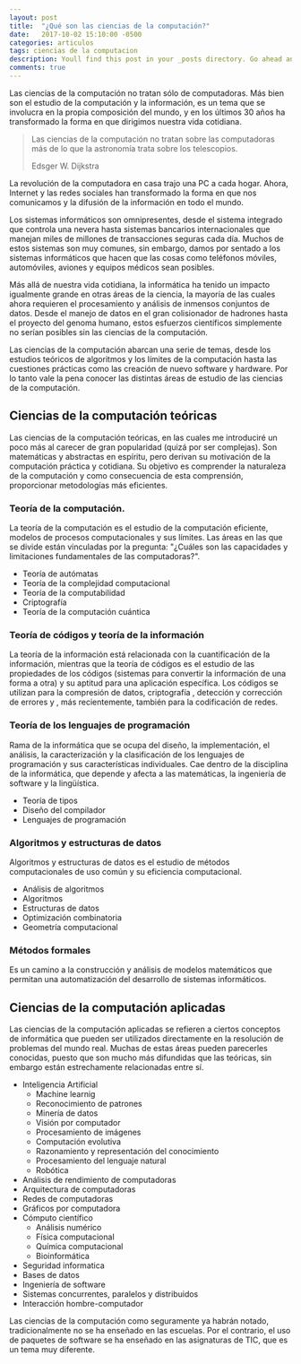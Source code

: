 ```yaml
---
layout: post
title:  "¿Qué son las ciencias de la computación?"
date:   2017-10-02 15:10:00 -0500
categories: articulos
tags: ciencias de la computacion
description: Youll find this post in your _posts directory. Go ahead and edit it and re-build the site to see your changes.
comments: true
---
```


Las ciencias de la computación no tratan sólo de computadoras. Más bien son el estudio de la computación y la información, es un tema que se involucra en la propia composición del mundo, y en los últimos 30 años ha transformado la forma en que dirigimos nuestra vida cotidiana.

> Las ciencias de la computación no tratan sobre las computadoras más de lo que la astronomía trata sobre los telescopios.
>
> Edsger W. Dijkstra

La revolución de la computadora en casa trajo una PC a cada hogar. Ahora, Internet y las redes sociales han transformado la forma en que nos comunicamos y la difusión de la información en todo el mundo.

Los sistemas informáticos son omnipresentes, desde el sistema integrado que controla una nevera hasta sistemas bancarios internacionales que manejan miles de millones de transacciones seguras cada día. Muchos de estos sistemas son muy comunes, sin embargo, damos por sentado a los sistemas informáticos que hacen que las cosas como teléfonos móviles, automóviles, aviones y equipos médicos sean posibles.

Más allá de nuestra vida cotidiana, la informática ha tenido un impacto igualmente grande en otras áreas de la ciencia, la mayoría de las cuales ahora requieren el procesamiento y análisis de inmensos conjuntos de datos. Desde el manejo de datos en el gran colisionador de hadrones hasta el proyecto del genoma humano, estos esfuerzos científicos simplemente no serían posibles sin las ciencias de la computación.

Las ciencias de la computación abarcan una serie de temas, desde los estudios teóricos de algoritmos y los límites de la computación hasta las cuestiones prácticas como las creación de nuevo software y hardware. Por lo tanto vale la pena conocer las distintas áreas de estudio de las ciencias de la computación.

## Ciencias de la computación teóricas
Las ciencias de la computación teóricas, en las cuales me introduciré un poco más al carecer de gran popularidad (quizá por ser complejas). Son matemáticas y abstractas en espíritu, pero derivan su motivación de la computación práctica y cotidiana. Su objetivo es comprender la naturaleza de la computación y como consecuencia de esta comprensión, proporcionar metodologías más eficientes.

### Teoría de la computación.
La teoría de la computación es el estudio de la computación eficiente, modelos de procesos computacionales y sus límites. Las áreas en las que se divide están vinculadas por la pregunta: "¿Cuáles son las capacidades y limitaciones fundamentales de las computadoras?".

* Teoría de autómatas
* Teoría de la complejidad computacional
* Teoría de la computabilidad
* Criptografía
* Teoría de la computación cuántica

### Teoría de códigos y teoría de la información
La teoría de la información está relacionada con la cuantificación de la información, mientras que la teoría de códigos es el estudio de las propiedades de los códigos (sistemas para convertir la información de una forma a otra) y su aptitud para una aplicación específica. Los códigos se utilizan para la compresión de datos, criptografía , detección y corrección de errores y , más recientemente, también para la codificación de redes.

### Teoría de los lenguajes de programación
Rama de la informática que se ocupa del diseño, la implementación, el análisis, la caracterización y la clasificación de los lenguajes de programación y sus características individuales. Cae dentro de la disciplina de la informática, que depende y afecta a las matemáticas, la ingeniería de software y la lingüística.
* Teoría de tipos
* Diseño del compilador
* Lenguajes de programación

### Algoritmos y estructuras de datos
Algoritmos y estructuras de datos es el estudio de métodos computacionales de uso común y su eficiencia computacional.

* Análisis de algoritmos
* Algoritmos
* Estructuras de datos
* Optimización combinatoria
* Geometría computacional

### Métodos formales
Es un camino a la construcción y análisis de modelos matemáticos que permitan una automatización del desarrollo de sistemas informáticos.

## Ciencias de la computación aplicadas
Las ciencias de la computación aplicadas se refieren a ciertos conceptos de informática que pueden ser utilizados directamente en la resolución de problemas del mundo real. Muchas de estas áreas pueden parecerles conocidas, puesto que son mucho más difundidas que las teóricas, sin embargo están estrechamente relacionadas entre sí.

* Inteligencia Artificial
  * Machine learnig
  * Reconocimiento de patrones
  * Minería de datos
  * Visión por computador
  * Procesamiento de imágenes
  * Computación evolutiva
  * Razonamiento y representación del conocimiento
  * Procesamiento del lenguaje natural
  * Robótica
* Análisis de rendimiento de computadoras
* Arquitectura de computadoras
* Redes de computadoras
* Gráficos por computadora
* Cómputo científico
  * Análisis numérico
  * Física computacional
  * Química computacional
  * Bioinformática
* Seguridad informatica
* Bases de datos
* Ingeniería de software
* Sistemas concurrentes, paralelos y distribuidos
* Interacción hombre-computador

Las ciencias de la computación como seguramente ya habrán notado, tradicionalmente no se ha enseñado en las escuelas. Por el contrario, el uso de paquetes de software se ha enseñado en las asignaturas de TIC, que es un tema muy diferente.

